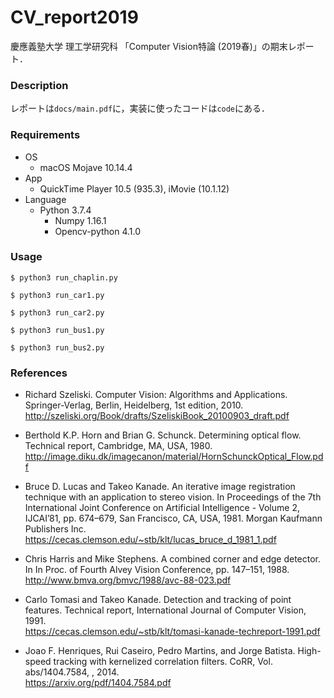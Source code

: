 # CV_report2019

慶應義塾大学 理工学研究科 「Computer Vision特論 (2019春)」の期末レポート．

### Description

レポートは`docs/main.pdf`に，実装に使ったコードは`code`にある．

### Requirements

- OS 
    - macOS Mojave 10.14.4
- App
    - QuickTime Player 10.5 (935.3), iMovie (10.1.12)
- Language
    - Python 3.7.4
        - Numpy 1.16.1
        - Opencv-python 4.1.0

### Usage

```
$ python3 run_chaplin.py

$ python3 run_car1.py

$ python3 run_car2.py

$ python3 run_bus1.py

$ python3 run_bus2.py
```

### References

- Richard Szeliski. Computer Vision: Algorithms and Applications. Springer-Verlag, Berlin, Heidelberg, 1st edition, 2010.<br>
http://szeliski.org/Book/drafts/SzeliskiBook_20100903_draft.pdf

- Berthold K.P. Horn and Brian G. Schunck. Determining optical flow. Technical report, Cambridge, MA, USA, 1980.<br>
http://image.diku.dk/imagecanon/material/HornSchunckOptical_Flow.pdf

- Bruce D. Lucas and Takeo Kanade. An iterative image registration technique with an application to stereo vision. In Proceedings of the 7th International Joint Conference on Artificial Intelligence - Volume 2, IJCAI’81, pp. 674–679, San Francisco, CA, USA, 1981. Morgan Kaufmann Publishers Inc.<br>
https://cecas.clemson.edu/~stb/klt/lucas_bruce_d_1981_1.pdf

- Chris Harris and Mike Stephens. A combined corner and edge detector. In In Proc. of Fourth Alvey Vision Conference, pp. 147–151, 1988.<br>
http://www.bmva.org/bmvc/1988/avc-88-023.pdf

- Carlo Tomasi and Takeo Kanade. Detection and tracking of point features. Technical report, International Journal of Computer Vision, 1991.<br>
https://cecas.clemson.edu/~stb/klt/tomasi-kanade-techreport-1991.pdf

- Joao F. Henriques, Rui Caseiro, Pedro Martins, and Jorge Batista. High-speed tracking with kernelized correlation filters. CoRR, Vol. abs/1404.7584, , 2014.<br>
https://arxiv.org/pdf/1404.7584.pdf
